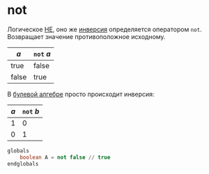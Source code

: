 # not

Логическое [НЕ](https://w.wiki/88Li), оно же [инверсия](https://w.wiki/88Li) определяется оператором `not`. Возвращает
значение противоположное исходному.

| _a_   | `not` _a_ |
|-------|-----------|
| true  | false     |
| false | true      |

В [булевой алгебре](https://w.wiki/9XPW) просто происходит инверсия:

| _a_ | `not` _b_ |
|-----|-----------|
| 1   | 0         |
| 0   | 1         |

```sql
globals
    boolean A = not false // true
endglobals
```
